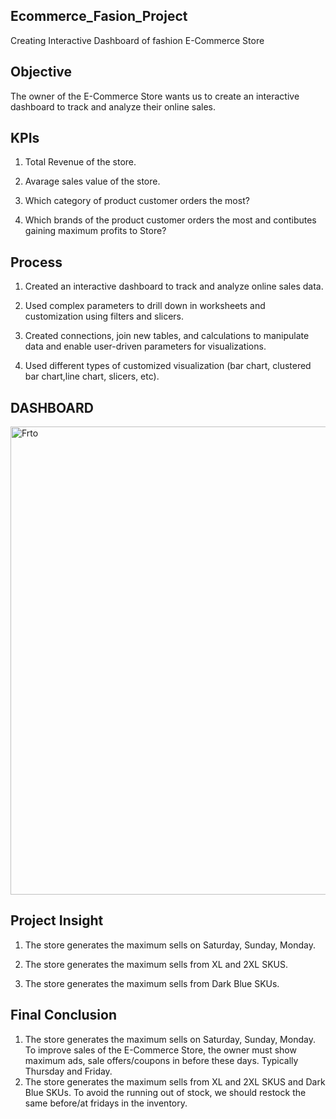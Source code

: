 ## **Ecommerce_Fasion_Project**
Creating Interactive Dashboard of fashion E-Commerce Store

## **Objective**
The owner of the E-Commerce Store wants us to create an interactive dashboard to track and analyze their online sales.

## **KPIs**
1. Total Revenue of the store.

2. Avarage sales value of the store.

3. Which category of product customer orders the most?

4. Which brands of the product customer orders the most and contibutes gaining maximum profits to Store?

## **Process**

1. Created an interactive dashboard to track and analyze online sales data.

2. Used complex parameters to drill down in worksheets and customization using filters and slicers.

3. Created connections, join new tables, and calculations to manipulate data and enable user-driven parameters for visualizations.

4. Used different types of customized visualization (bar chart, clustered bar chart,line chart, slicers, etc).

## **DASHBOARD**

<img width="749" alt="Frto" src="https://user-images.githubusercontent.com/132562651/236206308-9320de6c-cf14-4b93-8ef5-d97283af9003.png">


## **Project Insight**

1. The store generates the maximum sells on Saturday, Sunday, Monday.

2. The store generates the maximum sells from XL and 2XL SKUS.

3. The store generates the maximum sells from Dark Blue	SKUs.


## **Final Conclusion**

1. The store generates the maximum sells on Saturday, Sunday, Monday. To improve sales of the E-Commerce Store, the owner must show maximum ads, sale offers/coupons in before these days. Typically Thursday and Friday.
2. The store generates the maximum sells from XL and 2XL SKUS and Dark Blue	SKUs. To avoid the running out of stock, we should restock the same before/at fridays in the inventory.



